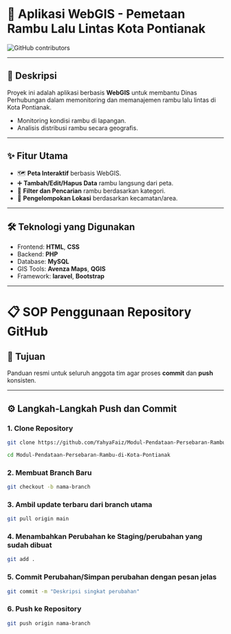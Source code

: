 # 🚦 Aplikasi WebGIS - Pemetaan Rambu Lalu Lintas Kota Pontianak

![GitHub contributors](https://img.shields.io/badge/Contributors-Syarifah%20Ristya%20Kusuma,%20Pasaur%20Alharits%20Luthfullah,%20Jeremia%20Grathyo%20Siahaan,%20Ashilah%20Daniyah%20Mulya,%20Faiz%20Diennur%20Yahya-brightgreen?style=for-the-badge)

---

## 📝 Deskripsi
Proyek ini adalah aplikasi berbasis **WebGIS** untuk membantu Dinas Perhubungan dalam memonitoring dan memanajemen rambu lalu lintas di Kota Pontianak.
- Monitoring kondisi rambu di lapangan.
- Analisis distribusi rambu secara geografis.

---

## ✨ Fitur Utama
- 🗺️ **Peta Interaktif** berbasis WebGIS.
- ➕ **Tambah/Edit/Hapus Data** rambu langsung dari peta.
- 🔎 **Filter dan Pencarian** rambu berdasarkan kategori.
- 📍 **Pengelompokan Lokasi** berdasarkan kecamatan/area.

---

## 🛠️ Teknologi yang Digunakan
- Frontend: **HTML**, **CSS**
- Backend: **PHP** 
- Database: **MySQL** 
- GIS Tools: **Avenza Maps**, **QGIS**
- Framework: **laravel**, **Bootstrap**

---

# 📋 SOP Penggunaan Repository GitHub

## 🎯 Tujuan
Panduan resmi untuk seluruh anggota tim agar proses **commit** dan **push** konsisten.

---

## ⚙️ Langkah-Langkah Push dan Commit

### 1. Clone Repository
```bash
git clone https://github.com/YahyaFaiz/Modul-Pendataan-Persebaran-Rambu-di-Kota-Pontianak.git
```
```bash
cd Modul-Pendataan-Persebaran-Rambu-di-Kota-Pontianak
```
### 2. Membuat Branch Baru
```bash
git checkout -b nama-branch
```
### 3. Ambil update terbaru dari branch utama
```bash
git pull origin main
```
### 4. Menambahkan Perubahan ke Staging/perubahan yang sudah dibuat
```bash
git add .
```
### 5. Commit Perubahan/Simpan perubahan dengan pesan jelas
```bash
git commit -m "Deskripsi singkat perubahan"
```
### 6. Push ke Repository
```bash
git push origin nama-branch
```